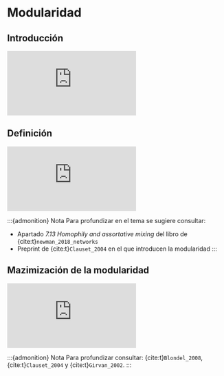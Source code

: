 # Modularidad

## Introducción

<div class="iframe-container-out">
	<div class="iframe-container-in">
		<iframe src="https://www.youtube.com/embed/6DinBTVcWj0" title="YouTube video player" frameborder="0" allow="accelerometer; autoplay; clipboard-write; encrypted-media; gyroscope; picture-in-picture" allowfullscreen></iframe>
	</div>
</div>

## Definición

<div class="iframe-container-out">
	<div class="iframe-container-in">
		<iframe src="https://www.youtube.com/embed/jlAZJqAqlTA" title="YouTube video player" frameborder="0" allow="accelerometer; autoplay; clipboard-write; encrypted-media; gyroscope; picture-in-picture" allowfullscreen></iframe>
	</div>
</div>

:::{admonition} Nota
Para profundizar en el tema se sugiere consultar:
- Apartado *7.13 Homophily and assortative mixing* del libro de {cite:t}`newman_2018_networks`
- Preprint de {cite:t}`Clauset_2004` en el que introducen la modularidad
:::

## Mazimización de la modularidad

<div class="iframe-container-out">
	<div class="iframe-container-in">
		<iframe src="https://www.youtube.com/embed/pG5XKZqyFmk" title="YouTube video player" frameborder="0" allow="accelerometer; autoplay; clipboard-write; encrypted-media; gyroscope; picture-in-picture" allowfullscreen></iframe>
	</div>
</div>

:::{admonition} Nota
Para profundizar consultar: {cite:t}`Blondel_2008`, {cite:t}`Clauset_2004` y {cite:t}`Girvan_2002`.
:::